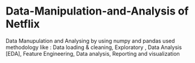 # Data-Manipulation-and-Analysis of Netflix
Data Manupulation and Analysing by using numpy and pandas used methodology like : Data loading &amp; cleaning, Exploratory , Data Analysis [EDA], Feature Engineering,  Data analysis, Reporting and visualization
